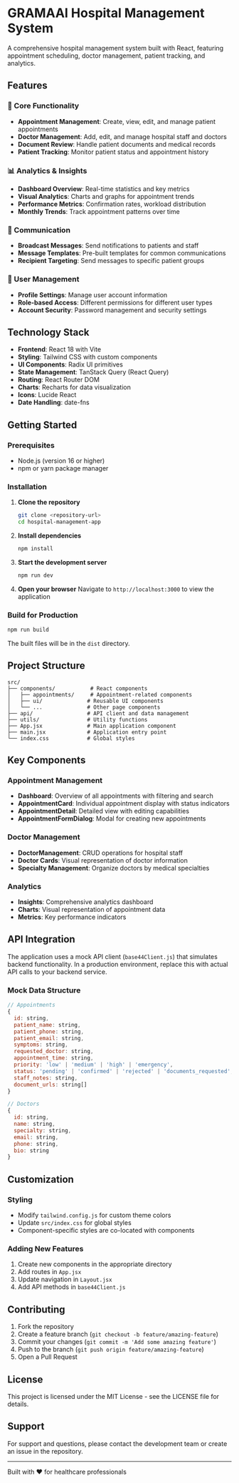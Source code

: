 # GRAMAAI Hospital Management System

A comprehensive hospital management system built with React, featuring appointment scheduling, doctor management, patient tracking, and analytics.

## Features

### 🏥 Core Functionality
- **Appointment Management**: Create, view, edit, and manage patient appointments
- **Doctor Management**: Add, edit, and manage hospital staff and doctors
- **Document Review**: Handle patient documents and medical records
- **Patient Tracking**: Monitor patient status and appointment history

### 📊 Analytics & Insights
- **Dashboard Overview**: Real-time statistics and key metrics
- **Visual Analytics**: Charts and graphs for appointment trends
- **Performance Metrics**: Confirmation rates, workload distribution
- **Monthly Trends**: Track appointment patterns over time

### 💬 Communication
- **Broadcast Messages**: Send notifications to patients and staff
- **Message Templates**: Pre-built templates for common communications
- **Recipient Targeting**: Send messages to specific patient groups

### 👤 User Management
- **Profile Settings**: Manage user account information
- **Role-based Access**: Different permissions for different user types
- **Account Security**: Password management and security settings

## Technology Stack

- **Frontend**: React 18 with Vite
- **Styling**: Tailwind CSS with custom components
- **UI Components**: Radix UI primitives
- **State Management**: TanStack Query (React Query)
- **Routing**: React Router DOM
- **Charts**: Recharts for data visualization
- **Icons**: Lucide React
- **Date Handling**: date-fns

## Getting Started

### Prerequisites
- Node.js (version 16 or higher)
- npm or yarn package manager

### Installation

1. **Clone the repository**
   ```bash
   git clone <repository-url>
   cd hospital-management-app
   ```

2. **Install dependencies**
   ```bash
   npm install
   ```

3. **Start the development server**
   ```bash
   npm run dev
   ```

4. **Open your browser**
   Navigate to `http://localhost:3000` to view the application

### Build for Production

```bash
npm run build
```

The built files will be in the `dist` directory.

## Project Structure

```
src/
├── components/           # React components
│   ├── appointments/     # Appointment-related components
│   ├── ui/              # Reusable UI components
│   └── ...              # Other page components
├── api/                 # API client and data management
├── utils/               # Utility functions
├── App.jsx              # Main application component
├── main.jsx             # Application entry point
└── index.css            # Global styles
```

## Key Components

### Appointment Management
- **Dashboard**: Overview of all appointments with filtering and search
- **AppointmentCard**: Individual appointment display with status indicators
- **AppointmentDetail**: Detailed view with editing capabilities
- **AppointmentFormDialog**: Modal for creating new appointments

### Doctor Management
- **DoctorManagement**: CRUD operations for hospital staff
- **Doctor Cards**: Visual representation of doctor information
- **Specialty Management**: Organize doctors by medical specialties

### Analytics
- **Insights**: Comprehensive analytics dashboard
- **Charts**: Visual representation of appointment data
- **Metrics**: Key performance indicators

## API Integration

The application uses a mock API client (`base44Client.js`) that simulates backend functionality. In a production environment, replace this with actual API calls to your backend service.

### Mock Data Structure

```javascript
// Appointments
{
  id: string,
  patient_name: string,
  patient_phone: string,
  patient_email: string,
  symptoms: string,
  requested_doctor: string,
  appointment_time: string,
  priority: 'low' | 'medium' | 'high' | 'emergency',
  status: 'pending' | 'confirmed' | 'rejected' | 'documents_requested',
  staff_notes: string,
  document_urls: string[]
}

// Doctors
{
  id: string,
  name: string,
  specialty: string,
  email: string,
  phone: string,
  bio: string
}
```

## Customization

### Styling
- Modify `tailwind.config.js` for custom theme colors
- Update `src/index.css` for global styles
- Component-specific styles are co-located with components

### Adding New Features
1. Create new components in the appropriate directory
2. Add routes in `App.jsx`
3. Update navigation in `Layout.jsx`
4. Add API methods in `base44Client.js`

## Contributing

1. Fork the repository
2. Create a feature branch (`git checkout -b feature/amazing-feature`)
3. Commit your changes (`git commit -m 'Add some amazing feature'`)
4. Push to the branch (`git push origin feature/amazing-feature`)
5. Open a Pull Request

## License

This project is licensed under the MIT License - see the LICENSE file for details.

## Support

For support and questions, please contact the development team or create an issue in the repository.

---

Built with ❤️ for healthcare professionals

